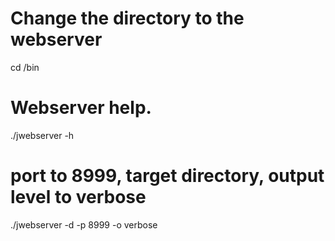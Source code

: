 # Change the directory to the webserver
cd <Java path>/bin

# Webserver help.
./jwebserver -h

# port to 8999, target directory, output level to verbose
./jwebserver -d <your directory path> -p 8999 -o verbose
